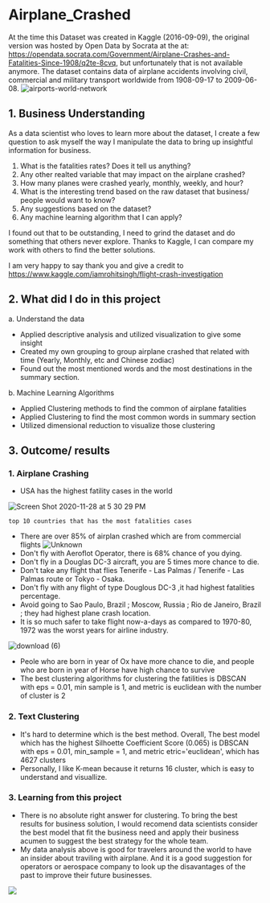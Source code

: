 # Airplane_Crashed

At the time this Dataset was created in Kaggle (2016-09-09), the original version was hosted by Open Data by Socrata at the at: https://opendata.socrata.com/Government/Airplane-Crashes-and-Fatalities-Since-1908/q2te-8cvq, but unfortunately that is not available anymore. The dataset contains data of airplane accidents involving civil, commercial and military transport worldwide from 1908-09-17 to 2009-06-08.
![airports-world-network](https://user-images.githubusercontent.com/63126292/100527674-00053d00-319a-11eb-8c97-93025d1dc632.png)

## 1. Business Understanding
As a data scientist who loves to learn more about the dataset, I create a few question to ask myself the way I manipulate the data to bring up insightful information for business.

1. What is the fatalities rates? Does it tell us anything?
2. Any other realted variable that may impact on the airplane crashed?
3. How many planes were crashed yearly, monthly, weekly, and hour?
4. What is the interesting trend based on the raw dataset that business/ people would want to know?
5. Any suggestions based on the dataset?
6. Any machine learning algorithm that I can apply?

I found out that to be outstanding, I need to grind the dataset and do something that others never explore. Thanks to Kaggle, I can compare my work with others to find the better solutions.

I am very happy to say thank you and give a credit to https://www.kaggle.com/iamrohitsingh/flight-crash-investigation

## 2. What did I do in this project

a. Understand the data
* Applied descriptive analysis and utilized visualization to give some insight
* Created my own grouping to group airplane crashed that related with time (Yearly, Monthly, etc and Chinese zodiac)
* Found out the most mentioned words and the most destinations in the summary section.

b. Machine Learning Algorithms
* Applied Clustering methods to find the common of airplane fatalities
* Applied Clustering to find the most common words in summary section
* Utilized dimensional reduction to visualize those clustering

## 3. Outcome/ results

### 1. Airplane Crashing

* USA has the highest fatility cases in the world

![Screen Shot 2020-11-28 at 5 30 29 PM](https://user-images.githubusercontent.com/63126292/100528183-75274100-319f-11eb-819a-49755eb20a10.png)

`top 10 countries that has the most fatalities cases`
* There are over 85% of airplan crashed which are from commercial flights
![Unknown](https://user-images.githubusercontent.com/63126292/100528169-35605980-319f-11eb-96c2-1eb0e23fac64.png)
* Don't fly with Aeroflot Operator, there is 68% chance of you dying.
* Don't fly in a Douglas DC-3 aircraft, you are 5 times more chance to die.
* Don't take any flight that flies Tenerife - Las Palmas / Tenerife - Las Palmas route or Tokyo - Osaka.
* Don't fly with any flight of type Douglous DC-3 ,it had highest fatalities percentage.
* Avoid going to Sao Paulo, Brazil ; Moscow, Russia ; Rio de Janeiro, Brazil ; they had highest plane crash location.
* It is so much safer to take flight now-a-days as compared to 1970-80, 1972 was the worst years for airline industry.

![download (6)](https://user-images.githubusercontent.com/63126292/100660930-539d9500-3318-11eb-8aec-2f11c7091964.png)


* Peole who are born in year of Ox have more chance to die, and people who are born in year of Horse have high chance to survive
* The best clustering algorithms for clustering the fatilities is DBSCAN with eps = 0.01, min sample is 1, and metric is euclidean with the number of cluster is 2

### 2. Text Clustering
* It's hard to determine which is the best method. Overall, The best model which has the highest Silhoette Coefficient Score (0.065) is DBSCAN with eps = 0.01, min_sample = 1, and metric etric='euclidean', which has 4627 clusters
* Personally, I like K-mean because it returns 16 cluster, which is easy to understand and visuallize. 

### 3. Learning from this project
* There is no absolute right answer for clustering. To bring the best results for business solution, I would recomend data scientists consider the best model that fit the business need and apply their business acumen to suggest the best strategy for the whole team.
* My data analysis above is good for travelers around the world to have an insider about traviling with airplane. And it is a good suggestion for operators or aerospace company to look up the disavantages of the past to improve their future businesses.

[![](https://img.shields.io/badge/PyTorch-Run_in_Colab-EE4C2C?logo=PyTorch)](https://github.com/chriskhanhtran/portfolio-tutorial)
